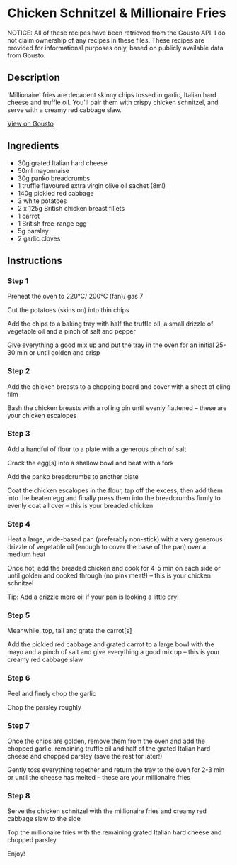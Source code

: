 # Chicken Schnitzel & Millionaire Fries

NOTICE: All of these recipes have been retrieved from the Gousto API. I do not claim ownership of any recipes in these files. These recipes are provided for informational purposes only, based on publicly available data from Gousto.

## Description

'Millionaire' fries are decadent skinny chips tossed in garlic, Italian hard cheese and truffle oil. You'll pair them with crispy chicken schnitzel, and serve with a creamy red cabbage slaw. 

[View on Gousto](https://www.gousto.co.uk/recipes/cookbook/chicken-schnitzel-millionaire-fries)

## Ingredients

- 30g grated Italian hard cheese
- 50ml mayonnaise
- 30g panko breadcrumbs
- 1 truffle flavoured extra virgin olive oil sachet (8ml)
- 140g pickled red cabbage
- 3 white potatoes
- 2 x 125g British chicken breast fillets
- 1 carrot
- 1 British free-range egg
- 5g parsley
- 2 garlic cloves

## Instructions


### Step 1

Preheat the oven to 220°C/ 200°C (fan)/ gas 7

Cut the potatoes (skins on) into thin chips

Add the chips to a baking tray with half the truffle oil, a small drizzle of vegetable oil and a pinch of salt and pepper

Give everything a good mix up and put the tray in the oven for an initial 25-30 min or until golden and crisp


### Step 2

Add the chicken breasts to a chopping board and cover with a sheet of cling film

Bash the chicken breasts with a rolling pin until evenly flattened – these are your chicken escalopes


### Step 3

Add a handful of flour to a plate with a generous pinch of salt

Crack the egg<span class="text-danger">[s] </span>into a shallow bowl and beat with a fork

Add the panko breadcrumbs to another plate

Coat the chicken escalopes in the flour, tap off the excess, then add them into the beaten egg and finally press them into the breadcrumbs firmly to evenly coat all over – this is your breaded chicken


### Step 4

Heat a large, wide-based pan (preferably non-stick) with a very generous drizzle of vegetable oil (enough to cover the base of the pan) over a medium heat

Once hot, add the breaded chicken and cook for 4-5 min on each side or until golden and cooked through (no pink meat!) – this is your chicken schnitzel

Tip: Add a drizzle more oil if your pan is looking a little dry!


### Step 5

Meanwhile, top, tail and grate the carrot<span class="text-danger">[s]</span>

Add the pickled red cabbage and grated carrot to a large bowl with the mayo and a pinch of salt and give everything a good mix up – this is your creamy red cabbage slaw


### Step 6

Peel and finely chop the garlic

Chop the parsley roughly


### Step 7

Once the chips are golden, remove them from the oven and add the chopped garlic, remaining truffle oil and half of the grated Italian hard cheese and chopped parsley (save the rest for later!)

Gently toss everything together and return the tray to the oven for 2-3 min or until the cheese has melted – these are your millionaire fries

### Step 8

Serve the chicken schnitzel with the millionaire fries and creamy red cabbage slaw to the side

Top the millionaire fries with the remaining grated Italian hard cheese and chopped parsley

Enjoy!

